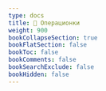 ```yaml
---
type: docs
title: 💽 Операционки
weight: 900
bookCollapseSection: true
bookFlatSection: false
bookToc: false
bookComments: false
bookSearchExclude: false
bookHidden: false
---
```

